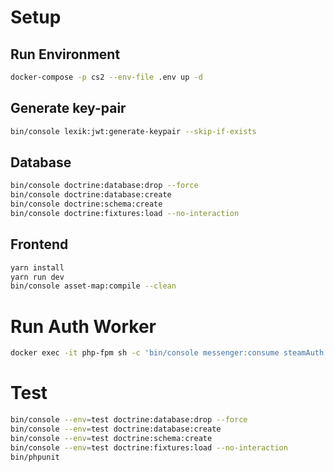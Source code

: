 # Setup

## Run Environment
```bash
docker-compose -p cs2 --env-file .env up -d
```

## Generate key-pair
```bash
bin/console lexik:jwt:generate-keypair --skip-if-exists
```

## Database
```bash
bin/console doctrine:database:drop --force
bin/console doctrine:database:create
bin/console doctrine:schema:create
bin/console doctrine:fixtures:load --no-interaction 
```

## Frontend
```bash
yarn install
yarn run dev
bin/console asset-map:compile --clean
```

# Run Auth Worker
```bash
docker exec -it php-fpm sh -c 'bin/console messenger:consume steamAuth -vv'
```

# Test
```bash
bin/console --env=test doctrine:database:drop --force
bin/console --env=test doctrine:database:create
bin/console --env=test doctrine:schema:create
bin/console --env=test doctrine:fixtures:load --no-interaction 
bin/phpunit
```
